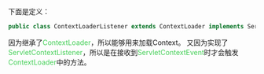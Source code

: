 下面是定义：
```java
public class ContextLoaderListener extends ContextLoader implements ServletContextListener
```
因为继承了<font color=44cf57>ContextLoader</font>，所以能够用来加载Context。
又因为实现了<font color=44cf57>ServletContextListener</font>，所以是在接收到<font color=44cf57>ServletContextEvent</font>时才会触发<font color=44cf57>ContextLoader</font>中的方法。



